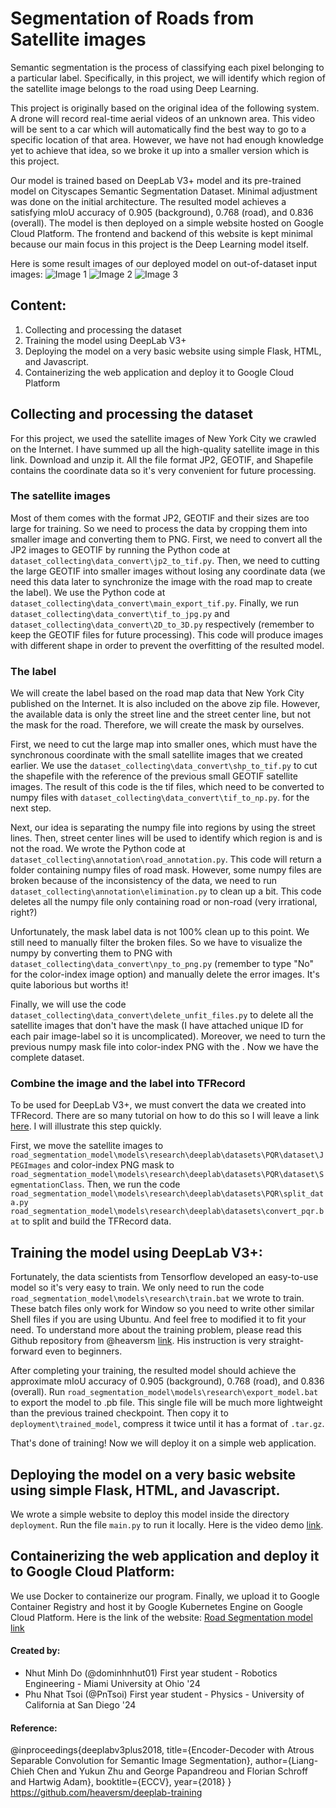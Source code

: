 # Segmentation of Roads from Satellite images

Semantic segmentation is the process of classifying each pixel belonging to a particular label. Specifically, in this project, we will identify which region of the satellite image belongs to the road using Deep Learning. 

This project is originally based on the original idea of the following system. A drone will record real-time aerial videos of an unknown area. This video will be sent to a car which will automatically find the best way to go to a specific location of that area. However, we have not had enough knowledge yet to achieve that idea, so we broke it up into a smaller version which is this project. 

Our model is trained based on DeepLab V3+ model and its pre-trained model on Cityscapes Semantic Segmentation Dataset. Minimal adjustment was done on the initial architecture. The resulted model achieves a satisfying mIoU accuracy of 0.905 (background), 0.768 (road), and 0.836 (overall).
The model is then deployed on a simple website hosted on Google Cloud Platform. The frontend and backend of this website is kept minimal because our main focus in this project is the Deep Learning model itself.

Here is some result images of our deployed model on out-of-dataset input images:
![Image 1](https://raw.githubusercontent.com/dominhnhut01/autodrive_code/master/result1.JPG)
![Image 2](https://raw.githubusercontent.com/dominhnhut01/autodrive_code/master/result2.JPG)
![Image 3](https://raw.githubusercontent.com/dominhnhut01/autodrive_code/master/result3.JPG)

## Content:
1. Collecting and processing the dataset
2. Training the model using DeepLab V3+
3. Deploying the model on a very basic website using simple Flask, HTML, and Javascript.
4. Containerizing the web application and deploy it to Google Cloud Platform
## Collecting and processing the dataset

For this project, we used the satellite images of New York City we crawled on the Internet. I have summed up all the high-quality satellite image in this link. Download and unzip it. All the file format JP2, GEOTIF, and Shapefile contains the coordinate data so it's very convenient for future processing.

### The satellite images
Most of them comes with the format JP2, GEOTIF and their sizes are too large for training. So we need to process the data by cropping them into smaller image and converting them to PNG. First, we need to convert all the JP2 images to GEOTIF by running the Python code at `dataset_collecting\data_convert\jp2_to_tif.py`. 
Then, we need to cutting the large GEOTIF into smaller images without losing any coordinate data (we need this data later to synchronize the image with the road map to create the label). We use the Python code at `dataset_collecting\data_convert\main_export_tif.py`. Finally, we run `dataset_collecting\data_convert\tif_to_jpg.py` and `dataset_collecting\data_convert\2D_to_3D.py` respectively (remember to keep the GEOTIF files for future processing). This code will produce images with different shape in order to prevent the overfitting of the resulted model.

### The label
We will create the label based on the road map data that New York City published on the Internet. It is also included on the above zip file. However, the available data is only the street line and the street center line, but not the mask for the road. Therefore, we will create the mask by ourselves.

First, we need to cut the large map into smaller ones, which must have the synchronous coordinate with the small satellite images that we created earlier. We use the `dataset_collecting\data_convert\shp_to_tif.py` to cut the shapefile with the reference of the previous small GEOTIF satellite images. The result of this code is the tif files, which need to be converted to numpy files with `dataset_collecting\data_convert\tif_to_np.py`. for the next step. 

Next, our idea is separating the numpy file into regions by using the street lines. Then, street center lines will be used to identify which region is and is not the road. We wrote the Python code at `dataset_collecting\annotation\road_annotation.py`. This code will return a folder containing numpy files of road mask. However, some numpy files are broken because of the inconsistency of the data, we need to run `dataset_collecting\annotation\elimination.py` to clean up a bit. This code deletes all the numpy file only containing road or non-road (very irrational, right?)

Unfortunately, the mask label data is not 100% clean up to this point. We still need to manually filter the broken files. So we have to visualize the numpy by converting them to PNG with `dataset_collecting\data_convert\npy_to_png.py` (remember to type "No" for the color-index image option) and manually delete the error images. It's quite laborious but worths it!

Finally, we will use the code `dataset_collecting\data_convert\delete_unfit_files.py` to delete all the satellite images that don't have the mask (I have attached unique ID for each pair image-label so it is uncomplicated). Moreover, we need to turn the previous numpy mask file into color-index PNG with the . Now we have the complete dataset.

### Combine the image and the label into TFRecord
To be used for DeepLab V3+, we must convert the data we created into TFRecord. There are so many tutorial on how to do this so I will leave a link [here](https://medium.com/free-code-camp/how-to-use-deeplab-in-tensorflow-for-object-segmentation-using-deep-learning-a5777290ab6b). I will illustrate this step quickly. 

First, we move the satellite images to `road_segmentation_model\models\research\deeplab\datasets\PQR\dataset\JPEGImages` and color-index PNG mask to `road_segmentation_model\models\research\deeplab\datasets\PQR\dataset\SegmentationClass`. Then, we run the code `road_segmentation_model\models\research\deeplab\datasets\PQR\split_data.py` `road_segmentation_model\models\research\deeplab\datasets\convert_pqr.bat` to split and build the TFRecord data.

## Training the model using DeepLab V3+:

Fortunately, the data scientists from Tensorflow developed an easy-to-use model so it's very easy to train. We only need to run the code `road_segmentation_model\models\research\train.bat` we wrote to train. These batch files only work for Window so you need to write other similar Shell files if you are using Ubuntu. And feel free to modified it to fit your need. To understand more about the training problem, please read this Github repository from @heaversm [link](https://github.com/heaversm/deeplab-training). His instruction is very straight-forward even to beginners.

After completing your training, the resulted model should achieve the approximate mIoU accuracy of 0.905 (background), 0.768 (road), and 0.836 (overall).
Run `road_segmentation_model\models\research\export_model.bat` to export the model to .pb file. This single file will be much more lightweight than the previous trained checkpoint. Then copy it to `deployment\trained_model`, compress it twice until it has a format of `.tar.gz`.

That's done of training! Now we will deploy it on a simple web application.

## Deploying the model on a very basic website using simple Flask, HTML, and Javascript.

We wrote a simple website to deploy this model inside the directory `deployment`. Run the file `main.py` to run it locally. Here is the video demo [link](https://drive.google.com/file/d/1RnO8cb1LGYnjKvDVU5Li9jDJAE1F0lJP/view?usp=sharing).

## Containerizing the web application and deploy it to Google Cloud Platform:

We use Docker to containerize our program. Finally, we upload it to Google Container Registry and host it by Google Kubernetes Engine on Google Cloud Platform. Here is the link of the website: [Road Segmentation model link](http://34.101.141.154:5000/)

#### Created by: 

- Nhut Minh Do (@dominhnhut01)
First year student - Robotics Engineering - Miami University at Ohio '24
- Phu Nhat Tsoi (@PnTsoi)
First year student - Physics - University of California at San Diego '24

#### Reference:
@inproceedings{deeplabv3plus2018,
title={Encoder-Decoder with Atrous Separable Convolution for Semantic Image Segmentation},
author={Liang-Chieh Chen and Yukun Zhu and George Papandreou and Florian Schroff and Hartwig Adam},
booktitle={ECCV},
year={2018}
}
https://github.com/heaversm/deeplab-training


